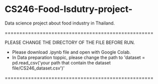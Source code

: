 # CS246-Food-Isdutry-project-
Data science project about food industry in Thailand.

===================================================

PLEASE CHANGE THE DIRECTORY OF THE FILE BEFORE RUN.
* Please download .ipynb file and open with Google Colab.
* In Data preparation toppic, please change the path to 
  'dataset = pd.read_csv('your path that contain the dataset file/CS246_dataset.csv')'
  
===================================================
